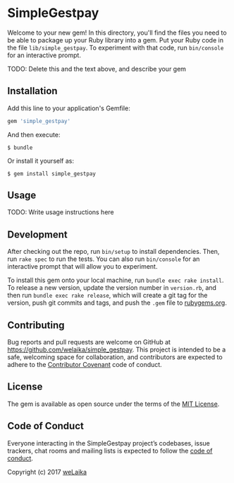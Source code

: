 # SimpleGestpay

Welcome to your new gem! In this directory, you'll find the files you need to be able to package up your Ruby library into a gem. Put your Ruby code in the file `lib/simple_gestpay`. To experiment with that code, run `bin/console` for an interactive prompt.

TODO: Delete this and the text above, and describe your gem

## Installation

Add this line to your application's Gemfile:

```ruby
gem 'simple_gestpay'
```

And then execute:

    $ bundle

Or install it yourself as:

    $ gem install simple_gestpay

## Usage

TODO: Write usage instructions here

## Development

After checking out the repo, run `bin/setup` to install dependencies. Then, run `rake spec` to run the tests. You can also run `bin/console` for an interactive prompt that will allow you to experiment.

To install this gem onto your local machine, run `bundle exec rake install`. To release a new version, update the version number in `version.rb`, and then run `bundle exec rake release`, which will create a git tag for the version, push git commits and tags, and push the `.gem` file to [rubygems.org](https://rubygems.org).

## Contributing

Bug reports and pull requests are welcome on GitHub at https://github.com/welaika/simple_gestpay. This project is intended to be a safe, welcoming space for collaboration, and contributors are expected to adhere to the [Contributor Covenant](http://contributor-covenant.org) code of conduct.

## License

The gem is available as open source under the terms of the [MIT License](http://opensource.org/licenses/MIT).

## Code of Conduct

Everyone interacting in the SimpleGestpay project’s codebases, issue trackers, chat rooms and mailing lists is expected to follow the [code of conduct](https://github.com/welaika/simple_gestpay/blob/master/CODE_OF_CONDUCT.md).

Copyright (c) 2017 [weLaika](https://dev.welaika.com)
